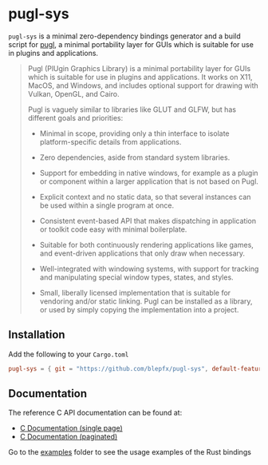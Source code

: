 # pugl-sys
`pugl-sys` is a minimal zero-dependency bindings generator and a build script for [pugl](https://github.com/lv2/pugl), a minimal portability layer for GUIs which is suitable for use in plugins and applications.

> Pugl (PlUgin Graphics Library) is a minimal portability layer for GUIs which is
> suitable for use in plugins and applications.  It works on X11, MacOS, and
> Windows, and includes optional support for drawing with Vulkan, OpenGL, and
> Cairo.
> 
> Pugl is vaguely similar to libraries like GLUT and GLFW, but has different
> goals and priorities:
> 
>  * Minimal in scope, providing only a thin interface to isolate
>    platform-specific details from applications.
> 
>  * Zero dependencies, aside from standard system libraries.
> 
>  * Support for embedding in native windows, for example as a plugin or
>    component within a larger application that is not based on Pugl.
> 
>  * Explicit context and no static data, so that several instances can be used
>    within a single program at once.
> 
>  * Consistent event-based API that makes dispatching in application or toolkit
>    code easy with minimal boilerplate.
> 
>  * Suitable for both continuously rendering applications like games, and
>    event-driven applications that only draw when necessary.
> 
>  * Well-integrated with windowing systems, with support for tracking and
>    manipulating special window types, states, and styles.
> 
>  * Small, liberally licensed implementation that is suitable for vendoring
>    and/or static linking.  Pugl can be installed as a library, or used by
>    simply copying the implementation into a project.

## Installation

Add the following to your `Cargo.toml`
```toml
pugl-sys = { git = "https://github.com/blepfx/pugl-sys", default-features = false, features = ["opengl", "cairo", "vulkan"] }
```

## Documentation

The reference C API documentation can be found at:
 * [C Documentation (single page)](https://lv2.gitlab.io/pugl/c/singlehtml/)
 * [C Documentation (paginated)](https://lv2.gitlab.io/pugl/c/html/)

Go to the [examples](examples) folder to see the usage examples of the Rust bindings
